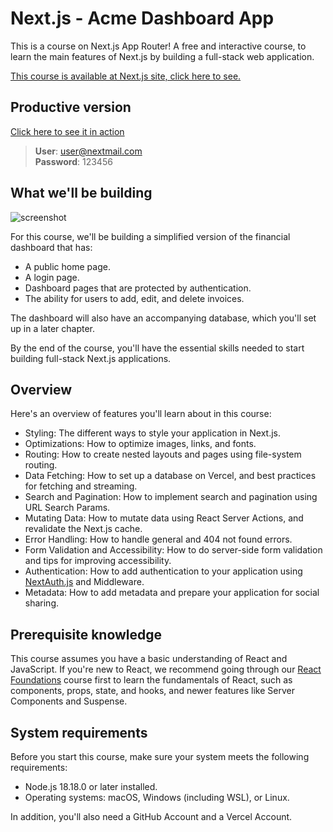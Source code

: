 # Next.js - Acme Dashboard App

This is a course on Next.js App Router! A free and interactive course, to learn the main features of Next.js by building a full-stack web application.

[This course is available at Next.js site, click here to see.](https://nextjs.org/learn/dashboard-app)

## Productive version

[Click here to see it in action](https://nextjs-acme-sigma.vercel.app/)

> **User**: user@nextmail.com\
> **Password**: 123456

## What we'll be building

![screenshot](https://github.com/user-attachments/assets/0d40eaa4-4461-4c75-bf4f-0eafcd466364)

For this course, we'll be building a simplified version of the financial dashboard that has:

- A public home page.
- A login page.
- Dashboard pages that are protected by authentication.
- The ability for users to add, edit, and delete invoices.

The dashboard will also have an accompanying database, which you'll set up in a later chapter.

By the end of the course, you'll have the essential skills needed to start building full-stack Next.js applications.

## Overview

Here's an overview of features you'll learn about in this course:

- Styling: The different ways to style your application in Next.js.
- Optimizations: How to optimize images, links, and fonts.
- Routing: How to create nested layouts and pages using file-system routing.
- Data Fetching: How to set up a database on Vercel, and best practices for fetching and streaming.
- Search and Pagination: How to implement search and pagination using URL Search Params.
- Mutating Data: How to mutate data using React Server Actions, and revalidate the Next.js cache.
- Error Handling: How to handle general and 404 not found errors.
- Form Validation and Accessibility: How to do server-side form validation and tips for improving accessibility.
- Authentication: How to add authentication to your application using [NextAuth.js](https://next-auth.js.org/) and Middleware.
- Metadata: How to add metadata and prepare your application for social sharing.

## Prerequisite knowledge

This course assumes you have a basic understanding of React and JavaScript. If you're new to React, we recommend going through our [React Foundations](https://nextjs.org/learn/react-foundations) course first to learn the fundamentals of React, such as components, props, state, and hooks, and newer features like Server Components and Suspense.

## System requirements

Before you start this course, make sure your system meets the following requirements:

- Node.js 18.18.0 or later installed.
- Operating systems: macOS, Windows (including WSL), or Linux.

In addition, you'll also need a GitHub Account and a Vercel Account.

